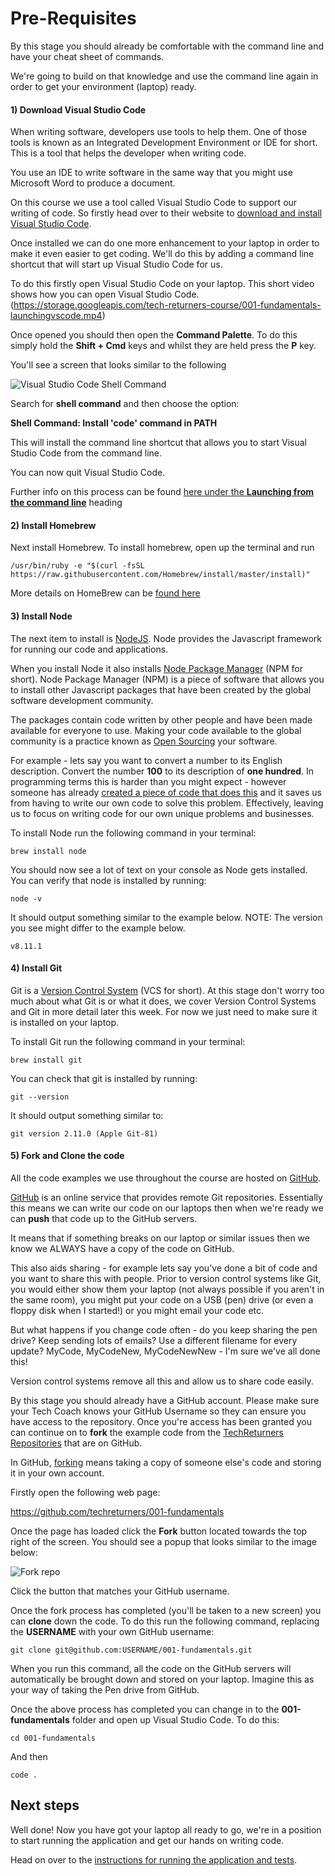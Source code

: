# Pre-Requisites

By this stage you should already be comfortable with the command line and have your cheat sheet of commands.

We're going to build on that knowledge and use the command line again in order to get your environment (laptop) ready.

#### 1) Download Visual Studio Code

When writing software, developers use tools to help them. One of those tools is known as an Integrated Development Environment or IDE for short. This is a tool that helps the developer when writing code.

You use an IDE to write software in the same way that you might use Microsoft Word to produce a document.

On this course we use a tool called Visual Studio Code to support our writing of code. So firstly head over to their website to [download and install Visual Studio Code](https://code.visualstudio.com/).

Once installed we can do one more enhancement to your laptop in order to make it even easier to get coding. We'll do this by adding a command line shortcut that will start up Visual Studio Code for us.

To do this firstly open Visual Studio Code on your laptop. This short video shows how you can open Visual Studio Code.
(https://storage.googleapis.com/tech-returners-course/001-fundamentals-launchingvscode.mp4)


Once opened you should then open the **Command Palette**. To do this simply hold the **Shift + Cmd** keys and whilst they are held press the **P** key.

You'll see a screen that looks similar to the following

![Visual Studio Code Shell Command](https://code.visualstudio.com/assets/docs/setup/mac/shell-command.png "Visual Studio Code Shell Command")

Search for **shell command** and then choose the option:

**Shell Command: Install 'code' command in PATH**

This will install the command line shortcut that allows you to start Visual Studio Code from the command line.

You can now quit Visual Studio Code.

Further info on this process can be found [here under the **Launching from the command line**](https://code.visualstudio.com/docs/setup/mac#_launching-from-the-command-line) heading


#### 2) Install Homebrew

Next install Homebrew. To install homebrew, open up the terminal and run

```
/usr/bin/ruby -e "$(curl -fsSL https://raw.githubusercontent.com/Homebrew/install/master/install)"
```

More details on HomeBrew can be [found here](https://brew.sh/)

#### 3) Install Node

The next item to install is [NodeJS](https://nodejs.org/en/). Node provides the Javascript framework for running our code and applications. 

When you install Node it also installs [Node Package Manager](https://www.npmjs.com/) (NPM for short). Node Package Manager (NPM) is a piece of software that allows you to install other Javascript packages that have been created by the global software development community. 

The packages contain code written by other people and have been made available for everyone to use. Making your code available to the global community is a practice known as [Open Sourcing](https://en.wikipedia.org/wiki/Open-source_software) your software.

For example - lets say you want to convert a number to its English description. Convert the number **100** to its description of **one hundred**. In programming terms this is harder than you might expect - however someone has already [created a piece of code that does this](https://www.npmjs.com/package/number-to-words) and it saves us from having to write our own code to solve this problem. Effectively, leaving us to focus on writing code for our own unique problems and businesses. 

To install Node run the following command in your terminal:

```
brew install node
```

You should now see a lot of text on your console as Node gets installed. You can verify that node is installed by running:

```
node -v
```

It should output something similar to the example below. NOTE: The version you see might differ to the example below.

```
v8.11.1
```

#### 4) Install Git

Git is a [Version Control System](https://en.wikipedia.org/wiki/Version_control) (VCS for short). At this stage don't worry too much about what Git is or what it does, we cover Version Control Systems and Git in more detail later this week. For now we just need to make sure it is installed on your laptop. 

To install Git run the following command in your terminal:

```
brew install git
```

You can check that git is installed by running:

```
git --version
```

It should output something similar to:

```
git version 2.11.0 (Apple Git-81)
```

#### 5) Fork and Clone the code

All the code examples we use throughout the course are hosted on [GitHub](https://github.com).

[GitHub](https://github.com) is an online service that provides remote Git repositories. Essentially this means we can write our code on our laptops then when we're ready we can **push** that code up to the GitHub servers.

It means that if something breaks on our laptop or similar issues then we know we ALWAYS have a copy of the code on GitHub.

This also aids sharing - for example lets say you've done a bit of code and you want to share this with people. Prior to version control systems like Git, you would either show them your laptop (not always possible if you aren't in the same room), you might put your code on a USB (pen) drive (or even a floppy disk when I started!) or you might email your code etc.

But what happens if you change code often - do you keep sharing the pen drive? Keep sending lots of emails? Use a different filename for every update? MyCode, MyCodeNew, MyCodeNewNew - I'm sure we've all done this!

Version control systems remove all this and allow us to share code easily.

By this stage you should already have a GitHub account. Please make sure your Tech Coach knows your GitHub Username so they can ensure you have access to the repository. Once you're access has been granted you can continue on to **fork**  the example code from the [TechReturners Repositories](https://github.com/techreturners) that are on GitHub. 

In GitHub, [forking](https://help.github.com/articles/fork-a-repo/) means taking a copy of someone else's code and storing it in your own account.

Firstly open the following web page:

https://github.com/techreturners/001-fundamentals

Once the page has loaded click the **Fork** button located towards the top right of the screen. You should see a popup that looks similar to the image below:

![Fork repo](https://storage.googleapis.com/tech-returners-course/001-fundamentals-fork-repo.png)

Click the button that matches your GitHub username.

Once the fork process has completed (you'll be taken to a new screen) you can **clone** down the code. To do this run the following command, replacing the **USERNAME** with your own GitHub username:

```
git clone git@github.com:USERNAME/001-fundamentals.git
```

When you run this command, all the code on the GitHub servers will automatically be brought down and stored on your laptop. Imagine this as your way of taking the Pen drive from GitHub.

Once the above process has completed you can change in to the **001-fundamentals** folder and open up Visual Studio Code. To do this:

```
cd 001-fundamentals
```

And then

```
code .
```

## Next steps

Well done! Now you have got your laptop all ready to go, we're in a position to start running the application and get our hands on writing code.

Head on over to the [instructions for running the application and tests](./RUNNING-APPLICATION.md).
